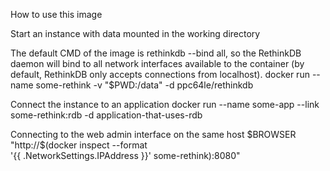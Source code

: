 How to use this image

Start an instance with data mounted in the working directory

The default CMD of the image is rethinkdb --bind all, so the RethinkDB daemon will bind to all network interfaces available to the container (by default, RethinkDB only accepts connections from localhost).
docker run --name some-rethink -v "$PWD:/data" -d ppc64le/rethinkdb


Connect the instance to an application
docker run --name some-app --link some-rethink:rdb -d application-that-uses-rdb


Connecting to the web admin interface on the same host
$BROWSER "http://$(docker inspect --format \
  '{{ .NetworkSettings.IPAddress }}' some-rethink):8080"


